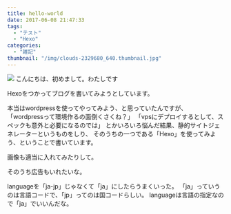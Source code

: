 ```yaml
---
title: hello-world
date: 2017-06-08 21:47:33
tags:
  - "テスト"
  - "Hexo"
categories:
  - "雑記"
thumbnail: "/img/clouds-2329680_640.thumbnail.jpg"
---
```


[![](/img/clouds-2329680_640.jpg)](/2017/06/08/hello-world)
こんにちは、初めまして。わたしです

Hexoをつかってブログを書いてみようとしています。

<!-- more -->

本当はwordpressを使ってやってみよう、と思っていたんですが、
「wordpressって環境作るの面倒くさくね？」
「vpsにデプロイするとして、スペックも意外と必要になるのでは」
とかいろいろ悩んだ結果、静的サイトジェネレーターというものをしり、
そのうちの一つである「Hexo」を使ってみよう、ということで書いています。


画像も適当に入れてみたりして。

そのうち広告もいれたいな。

languageを「ja-jp」じゃなくて「ja」にしたらうまくいった。
「ja」っていうのは言語コードで、「jp」ってのは国コードらしい。
languageは言語の指定なので「ja」でいいんだな。

